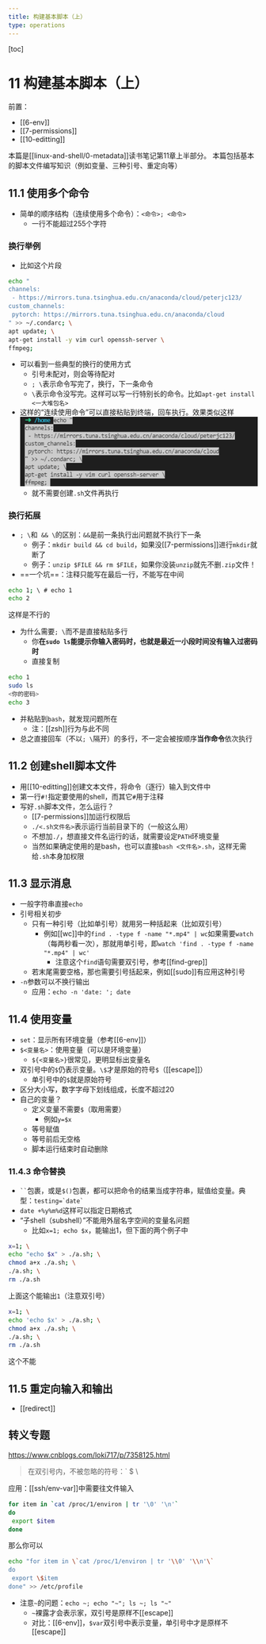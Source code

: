 ```yaml
---
title: 构建基本脚本（上）
type: operations
---
```


[toc]
# 11 构建基本脚本（上）
前置：
- [[6-env]]
- [[7-permissions]]
- [[10-editting]]

本篇是[[linux-and-shell/0-metadata]]读书笔记第11章上半部分。
本篇包括基本的脚本文件编写知识（例如变量、三种引号、重定向等）
## 11.1 使用多个命令
- 简单的顺序结构（连续使用多个命令）：`<命令>; <命令>`
  - 一行不能超过255个字符
### 换行举例
- 比如这个片段
```sh
echo "
channels:
 - https://mirrors.tuna.tsinghua.edu.cn/anaconda/cloud/peterjc123/
custom_channels:
 pytorch: https://mirrors.tuna.tsinghua.edu.cn/anaconda/cloud
" >> ~/.condarc; \
apt update; \
apt-get install -y vim curl openssh-server \
ffmpeg;
```
- 可以看到一些典型的换行的使用方式
  - 引号未配对，则会等待配对
  - `; \`表示命令写完了，换行，下一条命令
  - `\`表示命令没写完。这样可以写一行特别长的命令。比如`apt-get install <一大堆包名>`
- 这样的“连续使用命令”可以直接粘贴到终端，回车执行。效果类似这样
![](multiple-cmd.png)
  - 就不需要创建`.sh`文件再执行
### 换行拓展
- `; \`和` && \`的区别：`&&`是前一条执行出问题就不执行下一条
  - 例子：`mkdir build && cd build`，如果没[[7-permissions]]进行`mkdir`就断了
  - 例子：`unzip $FILE && rm $FILE`，如果你没装`unzip`就先不删`.zip`文件！
- ==一个坑==：注释只能写在最后一行，不能写在中间
```sh
echo 1; \ # echo 1
echo 2
```
这样是不行的
- 为什么需要`; \`而不是直接粘贴多行
  - 你**在`sudo ls`能提示你输入密码时，也就是最近一小段时间没有输入过密码时**
  - 直接复制

```bash
echo 1
sudo ls
<你的密码>
echo 3
```
- 并粘贴到`bash`，就发现问题所在
  - 注：[[zsh]]行为与此不同
- 总之直接回车（不以`; \`隔开）的多行，不一定会被按顺序**当作命令**依次执行
## 11.2 创建shell脚本文件
- 用[[10-editting]]创建文本文件，将命令（逐行）输入到文件中
- 第一行`#!`指定要使用的shell，而其它`#`用于注释
- 写好`.sh`脚本文件，怎么运行？
  - [[7-permissions]]加运行权限后
  - `./<.sh文件名>`表示运行当前目录下的（一般这么用）
  - 不想加`./`，想直接文件名运行的话，就需要设定`PATH`环境变量
  - 当然如果确定使用的是bash，也可以直接`bash <文件名>.sh`，这样无需给`.sh`本身加权限
## 11.3 显示消息
- 一般字符串直接`echo`
- 引号相关初步
  - 只有一种引号（比如单引号）就用另一种括起来（比如双引号）
    - 例如[[wc]]中的`find . -type f -name "*.mp4" | wc`如果需要`watch`（每两秒看一次），那就用单引号，即`watch 'find . -type f -name "*.mp4" | wc'`
      - 注意这个`find`语句需要双引号，参考[[find-grep]]
  - 若末尾需要空格，那也需要引号括起来，例如[[sudo]]有应用这种引号
- `-n`参数可以不换行输出
  - 应用：`echo -n 'date: '; date`
## 11.4 使用变量
- `set`：显示所有环境变量（参考[[6-env]]）
- `$<变量名>`：使用变量（可以是环境变量）
  - `${<变量名>}`很常见，更明显标出变量名
- 双引号中的`$`仍表示变量。`\$`才是原始的符号`$`（[[escape]]）
  - 单引号中的`$`就是原始符号
- 区分大小写，数字字母下划线组成，长度不超过20
- 自己的变量？
  - 定义变量不需要`$`（取用需要）
    - 例如`y=$x`
  - 等号赋值
  - 等号前后无空格
  - 脚本运行结束时自动删除
### 11.4.3 命令替换
- <code>&#96;&#96;</code>包裹，或是`$()`包裹，都可以把命令的结果当成字符串，赋值给变量。典型：<code>testing=&#96;date&#96;</code>
- `date +%y%m%d`这样可以指定日期格式
- “子shell（subshell）”不能用外层名字空间的变量名问题
  - 比如`x=1; echo $x`，能输出1，但下面的两个例子中
```sh
x=1; \
echo "echo $x" > ./a.sh; \
chmod a+x ./a.sh; \
./a.sh; \
rm ./a.sh
```
上面这个能输出`1`（注意双引号）
```sh
x=1; \
echo 'echo $x' > ./a.sh; \
chmod a+x ./a.sh; \
./a.sh; \
rm ./a.sh
```
这个不能
## 11.5 重定向输入和输出
- [[redirect]]
## 转义专题
https://www.cnblogs.com/loki717/p/7358125.html
> 在双引号内，不被忽略的符号：` $ \

应用：[[ssh/env-var]]中需要往文件输入
```sh
for item in `cat /proc/1/environ | tr '\0' '\n'`
do
 export $item
done
```
那么你可以
```sh
echo "for item in \`cat /proc/1/environ | tr '\\0' '\\n'\`
do
 export \$item
done" >> /etc/profile
```

- 注意`~`的问题：`echo ~; echo "~"; ls ~; ls "~"`
  - `~`裸露才会表示家，双引号是原样不[[escape]]
  - 对比：[[6-env]]，`$var`双引号中表示变量，单引号中才是原样不[[escape]]